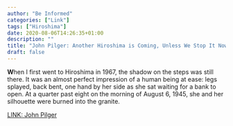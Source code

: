 ```yaml
---
author: "Be Informed"
categories: ["Link"]
tags: ["Hiroshima"]
date: 2020-08-06T14:26:35+01:00
description: ""
title: "John Pilger: Another Hiroshima is Coming, Unless We Stop It Now"
draft: false
---
```


**W**hen I first went to Hiroshima in 1967, the shadow on the steps was still there. It was an almost perfect impression of a human being at ease: legs splayed, back bent, one hand by her side as she sat waiting for a bank to open.
At a quarter past eight on the morning of August 6, 1945, she and her silhouette were burned into the granite.    

[LINK: John Pilger](https://www.mintpressnews.com/john-pilger-another-hiroshima-is-coming-unless-we-stop-it-now/270039/)